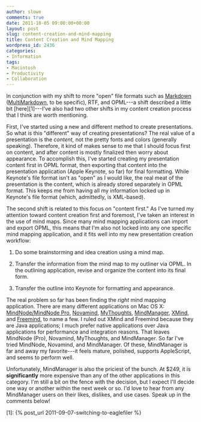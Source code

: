 ```yaml
---
author: slowe
comments: true
date: 2011-10-05 09:00:00+00:00
layout: post
slug: content-creation-and-mind-mapping
title: Content Creation and Mind Mapping
wordpress_id: 2436
categories:
- Information
tags:
- Macintosh
- Productivity
- Collaboration
---
```


In conjunction with my shift to more "open" file formats such as [Markdown](http://daringfireball.net/projects/markdown/syntax) ([MultiMarkdown](http://fletcherpenney.net/multimarkdown/), to be specific), RTF, and OPML---a shift described a little bit [here][1]---I've also had two other shifts in my content creation process that I think are worth mentioning.

First, I've started using a new and different method to create presentations. So what is this "different" way of creating presentations? The real value of a presentation is the _content,_ not the pretty fonts and colors (generally speaking). Therefore, it kind of makes sense to me that I should focus first on content, and after content is mostly finalized then worry about appearance. To accomplish this, I've started creating my presentation content first in OPML format, then exporting that content into the presentation application (Apple Keynote, so far) for final formatting. While Keynote's file format isn't as "open" as I would like, the real meat of the presentation is the content, which is already stored separately in OPML format. This keeps me from having all my information locked up in Keynote's file format (which, admittedly, is XML-based).

The second shift is related to this focus on "content first." As I've turned my attention toward content creation first and foremost, I've taken an interest in the use of mind maps. Since many mind mapping applications can import and export OPML, this means that I'm also not locked into any one specific mind mapping application, and it fits well into my new presentation creation workflow:

1. Do some brainstorming and idea creation using a mind map.

2. Transfer the information from the mind map to my outliner via OPML. In the outlining application, revise and organize the content into its final form.

3. Transfer the outline into Keynote for formatting and appearance.

The real problem so far has been finding the _right_ mind mapping application. There are many different applications on Mac OS X: [MindNode/MindNode Pro](http://www.mindnode.com/), [Novamind](http://www.novamind.com/), [MyThoughts](http://www.mythoughtsformac.com/), [MindManager](http://www.mindjet.com/mindmanager-mac), [XMind](http://www.xmind.net/), and [Freemind](http://freemind.sourceforge.net/), to name a few. I ruled out XMind and Freemind because they are Java applications; I much prefer native applications over Java applications for performance and integration reasons. That leaves MindNode (Pro), Novamind, MyThoughts, and MindManager. So far I've tried MindNode, Novamind, and MindManager. Of these, MindManager is far and away my favorite---it feels mature, polished, supports AppleScript, and seems to perform well.

Unfortunately, MindManager is also the priciest of the bunch. At $249, it is **significantly** more expensive than any of the other applications in this category. I'm still a bit on the fence with the decision, but I expect I'll decide one way or another within the next week or so. I'd love to hear from any MindManager users on their likes, dislikes, and use cases. Speak up in the comments below!

[1]: {% post_url 2011-09-07-switching-to-eaglefiler %}
